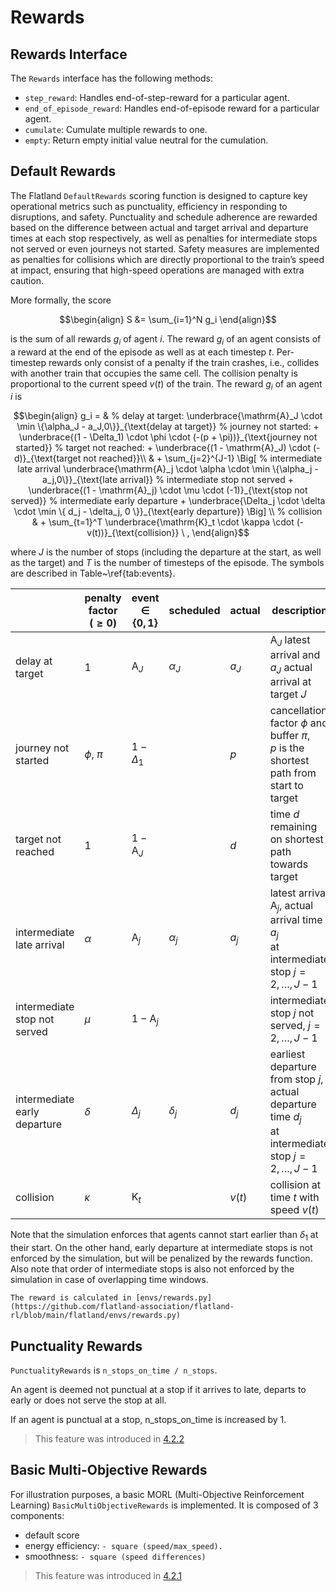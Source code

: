 Rewards
========

Rewards Interface
-----------------

The `Rewards` interface has the following methods:

* `step_reward`: Handles end-of-step-reward for a particular agent.
* `end_of_episode_reward`: Handles end-of-episode reward for a particular agent.
* `cumulate`: Cumulate multiple rewards to one.
* `empty`: Return empty initial value neutral for the cumulation.

Default Rewards
---------------

The Flatland `DefaultRewards` scoring function is designed to capture key operational metrics such as punctuality, efficiency in responding to disruptions, and
safety.
Punctuality and schedule adherence are rewarded based on the difference between actual and target arrival and departure times at each stop respectively,
as well as penalties for intermediate stops not served or even journeys not started.
Safety measures are implemented as penalties for collisions which are directly proportional to the train’s speed at impact, ensuring that high-speed operations
are managed with extra caution.

More formally, the score

```math
\begin{align}
S &= \sum_{i=1}^N g_i
\end{align}
```

is the sum of all rewards $g_i$ of agent $i$. The reward $g_i$ of an agent consists of a reward at the end of the episode as well as at each timestep $t.$
Per-timestep rewards only consist of a penalty if the train crashes, i.e., collides with another train that occupies the same cell. The collision penalty is
proportional to the current speed $v(t)$ of the train. The reward $g_i$ of an agent $i$ is

```math
\begin{align}
g_i = &
% delay at target:
\underbrace{\mathrm{A}_J \cdot  \min \{\alpha_J - a_J,0\}}_{\text{delay at target}}  
% journey not started:
+ \underbrace{(1 - \Delta_1) \cdot \phi \cdot (-(p + \pi))}_{\text{journey not started}}
% target not reached:
+ \underbrace{(1 - \mathrm{A}_J) \cdot (-d)}_{\text{target not reached}}\\
& + \sum_{j=2}^{J-1} \Big[
% intermediate late arrival
\underbrace{\mathrm{A}_j \cdot \alpha \cdot \min \{\alpha_j - a_j,0\}}_{\text{late arrival}}
% intermediate stop not served
+ \underbrace{(1 - \mathrm{A}_j) \cdot \mu \cdot (-1)}_{\text{stop not served}}
% intermediate early departure
+ \underbrace{\Delta_j \cdot \delta \cdot \min \{ d_j - \delta_j, 0 \}}_{\text{early departure}} \Big] \\
% collision
& + \sum_{t=1}^T  \underbrace{\mathrm{K}_t \cdot \kappa \cdot (- v(t))}_{\text{collision}} \ ,
\end{align}
```

where $J$ is the number of stops (including the departure at the start, as well as the target) and $T$ is the number of timesteps of the episode.
The symbols are described in Table~\ref{tab:events}.

|                              | penalty factor <br/>($\geq 0$) | event <br/> $\in \{0,1\}$ | scheduled  | actual | description                                                                                               |
|:-----------------------------|--------------------------------|---------------------------|------------|--------|-----------------------------------------------------------------------------------------------------------|
| delay at target              | 1                              | $\mathrm{A}_J$            | $\alpha_J$ | $a_J$  | $\mathrm{A}_J$ latest arrival and $a_J$ actual arrival at target $J$                                      |
| journey not started          | $\phi$, $\pi$                  | $1-\Delta_1$              |            | $p$    | cancellation factor $\phi$ and buffer $\pi$,    <br/> $p$ is the shortest path from start to target       |
| target not reached           | 1                              | $1-\mathrm{A}_J$          |            | $d$    | time $d$ remaining on shortest path towards target                                                        |
| intermediate late arrival    | $\alpha$                       | $\mathrm{A}_j$            | $\alpha_j$ | $a_j$  | latest arrival $\mathrm{A}_j$, actual arrival time $a_j$    <br/> at intermediate stop $j=2,\ldots,J-1$   |
| intermediate stop not served | $\mu$                          | $1-\mathrm{A}_j$          |            |        | intermediate stop $j$ not served, $j=2,\ldots,J-1$                                                        |
| intermediate early departure | $\delta$                       | $\Delta_j$                | $\delta_j$ | $d_j$  | earliest departure from stop $j$, actual departure time $d_j$ <br/> at intermediate stop $j=2,\ldots,J-1$ |
| collision                    | $\kappa$                       | $\mathrm{K}_t$            |            | $v(t)$ | collision at time $t$ with speed $v(t)$                                                                   |

Note that the simulation enforces that agents cannot start earlier than $\delta_1$ at their start. On the other hand, early departure at intermediate stops is
not enforced by the simulation, but will be penalized by the rewards function.
Also note that order of intermediate stops is also not enforced by the simulation in case of overlapping time windows.

```{admonition} Code reference
The reward is calculated in [envs/rewards.py](https://github.com/flatland-association/flatland-rl/blob/main/flatland/envs/rewards.py)
```

Punctuality Rewards
-------------------

`PunctualityRewards` is `n_stops_on_time / n_stops`.

An agent is deemed not punctual at a stop if it arrives to late, departs to early or does not serve the stop at all.

If an agent is punctual at a stop, n_stops_on_time is increased by 1.

> This feature was introduced in [4.2.2](https://github.com/flatland-association/flatland-rl/pull/272)

Basic Multi-Objective Rewards
-----------------------------

For illustration purposes, a basic MORL (Multi-Objective Reinforcement Learning) `BasicMultiObjectiveRewards` is implemented. It is composed of 3 components:

- default score
- energy efficiency: `- square (speed/max_speed).`
- smoothness: `- square (speed differences)`

> This feature was introduced in [4.2.1](https://github.com/flatland-association/flatland-rl/pull/269)
